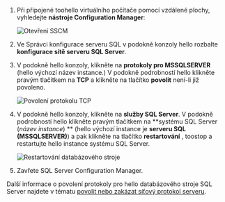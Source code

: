 1. Při připojené toohello virtuálního počítače pomocí vzdálené plochy, vyhledejte **nástroje Configuration Manager**:

    ![Otevření SSCM](./media/virtual-machines-sql-server-connection-tcp-protocol/sql-server-configuration-manager.png)

1. Ve Správci konfigurace serveru SQL v podokně konzoly hello rozbalte **konfigurace sítě serveru SQL Server**.

1. V podokně hello konzoly, klikněte na **protokoly pro MSSQLSERVER** (hello výchozí název instance.) V podokně podrobností hello klikněte pravým tlačítkem na **TCP** a klikněte na tlačítko **povolit** není-li již povoleno.

    ![Povolení protokolu TCP](./media/virtual-machines-sql-server-connection-tcp-protocol/enable-tcp.png)

1. V podokně hello konzoly, klikněte na **služby SQL Server**. V podokně podrobností hello klikněte pravým tlačítkem na  **systému SQL Server (*název instance*) ** (hello výchozí instance je **serveru SQL (MSSQLSERVER)**) a pak klikněte na tlačítko **restartování** , toostop a restartujte hello instance systému SQL Server.

    ![Restartování databázového stroje](./media/virtual-machines-sql-server-connection-tcp-protocol/restart-sql-server.png)

1. Zavřete SQL Server Configuration Manager.

Další informace o povolení protokoly pro hello databázového stroje SQL Server najdete v tématu [povolit nebo zakázat síťový protokol serveru](http://msdn.microsoft.com/library/ms191294.aspx).

